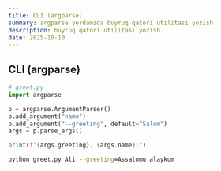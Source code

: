 ```yaml
---
title: CLI (argparse)
summary: argparse yordamida buyruq qatori utilitasi yozish
description: buyruq qatori utilitasi yozish
date: 2025-10-10
---
```


## CLI (argparse)

<div class="my-md-content">

```python
# greet.py
import argparse

p = argparse.ArgumentParser()
p.add_argument("name")
p.add_argument("--greeting", default="Salom")
args = p.parse_args()

print(f"{args.greeting}, {args.name}!")
```

```bat
python greet.py Ali --greeting=Assalomu alaykum
```

</div>
